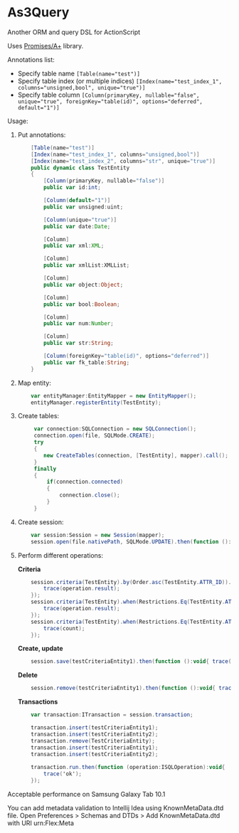 As3Query
========

Another ORM and query DSL for ActionScript

Uses [Promises/A+](https://github.com/CodeCatalyst/promise-as3) library.

Annotations list:
* Specify table name `[Table(name="test")]`
* Specify table index (or multiple indices) `[Index(name="test_index_1", columns="unsigned,bool", unique="true")]`
* Specify table column `[Column(primaryKey, nullable="false", unique="true", foreignKey="table(id)", options="deferred", default="1")]`

Usage:

1. Put annotations:
    ```ActionScript
        [Table(name="test")]
        [Index(name="test_index_1", columns="unsigned,bool")]
        [Index(name="test_index_2", columns="str", unique="true")]
        public dynamic class TestEntity
        {
            [Column(primaryKey, nullable="false")]
            public var id:int;
    
            [Column(default="1")]
            public var unsigned:uint;
    
            [Column(unique="true")]
            public var date:Date;
    
            [Column]
            public var xml:XML;
    
            [Column]
            public var xmlList:XMLList;
    
            [Column]
            public var object:Object;
    
            [Column]
            public var bool:Boolean;
    
            [Column]
            public var num:Number;
    
            [Column]
            public var str:String;
    
            [Column(foreignKey="table(id)", options="deferred")]
            public var fk_table:String;
        }
    ```
2. Map entity:

    ```ActionScript
        var entityManager:EntityMapper = new EntityMapper();
        entityManager.registerEntity(TestEntity);
    ```
3. Create tables:

    ```ActionScript
         var connection:SQLConnection = new SQLConnection();
         connection.open(file, SQLMode.CREATE);
         try
         {
            new CreateTables(connection, [TestEntity], mapper).call();
         }
         finally
         {
             if(connection.connected)
             {
                 connection.close();
             }
         }
    ```
4. Create session:

    ```ActionScript
        var session:Session = new Session(mapper);
        session.open(file.nativePath, SQLMode.UPDATE).then(function ():void{ trace('ok') });
    ```
5. Perform different operations:
    
    <b>Criteria</b>
    ```ActionScript
        session.criteria(TestEntity).by(Order.asc(TestEntity.ATTR_ID)).list.then(function (operation:ISQLOperation):void{ 
            trace(operation.result); 
        });
        session.criteria(TestEntity).when(Restrictions.Eq(TestEntity.ATTR_ID, 1)).unique.then(function (operation:ISQLOperation):void{ 
            trace(operation.result); 
        });
        session.criteria(TestEntity).when(Restrictions.Eq(TestEntity.ATTR_ID, 1)).count.then(function (count:int):void{ 
            trace(count); 
        });
    ```
    
    <b>Create, update</b>
    ```ActionScript
        session.save(testCriteriaEntity1).then(function ():void{ trace('ok') });
    ```
    
    <b>Delete</b>
    ```ActionScript
        session.remove(testCriteriaEntity1).then(function ():void{ trace('ok') });
    ```
    
    <b>Transactions</b>
    ```ActionScript
        var transaction:ITransaction = session.transaction;

        transaction.insert(testCriteriaEntity1);
        transaction.insert(testCriteriaEntity2);
        transaction.remove(TestCriteriaEntity);
        transaction.insert(testCriteriaEntity1);
        transaction.insert(testCriteriaEntity2);
        
        transaction.run.then(function (operation:ISQLOperation):void{ 
            trace('ok'); 
        });
    ```
    
   
Acceptable performance on Samsung Galaxy Tab 10.1

You can add metadata validation to Intellij Idea using KnownMetaData.dtd file.
Open Preferences > Schemas and DTDs > Add KnownMetaData.dtd with URI urn:Flex:Meta
